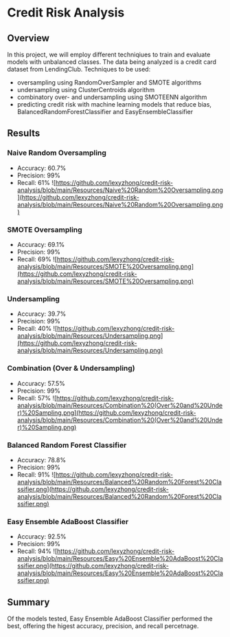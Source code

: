 # Credit Risk Analysis
## Overview
In this project, we will employ different techniqiues to train and evaluate models with unbalanced classes. The data being analyzed is a credit card dataset from LendingClub. Techniques to be used:
- oversampling using RandomOverSampler and SMOTE algorithms
- undersampling using ClusterCentroids algorithm
- combinatory over- and undersampling using SMOTEENN algorithm
- predicting credit risk with machine learning models that reduce bias, BalancedRandomForestClassifier and EasyEnsembleClassifier

## Results
### Naive Random Oversampling
- Accuracy: 60.7%
- Precision: 99%
- Recall: 61%
![https://github.com/lexyzhong/credit-risk-analysis/blob/main/Resources/Naive%20Random%20Oversampling.png](https://github.com/lexyzhong/credit-risk-analysis/blob/main/Resources/Naive%20Random%20Oversampling.png)

### SMOTE Oversampling
- Accuracy: 69.1%
- Precision: 99%
- Recall: 69%
![https://github.com/lexyzhong/credit-risk-analysis/blob/main/Resources/SMOTE%20Oversampling.png](https://github.com/lexyzhong/credit-risk-analysis/blob/main/Resources/SMOTE%20Oversampling.png)

### Undersampling
- Accuracy: 39.7%
- Precision: 99%
- Recall: 40%
![https://github.com/lexyzhong/credit-risk-analysis/blob/main/Resources/Undersampling.png](https://github.com/lexyzhong/credit-risk-analysis/blob/main/Resources/Undersampling.png)

### Combination (Over & Undersampling)
- Accuracy: 57.5%
- Precision: 99%
- Recall: 57%
![https://github.com/lexyzhong/credit-risk-analysis/blob/main/Resources/Combination%20(Over%20and%20Under)%20Sampling.png](https://github.com/lexyzhong/credit-risk-analysis/blob/main/Resources/Combination%20(Over%20and%20Under)%20Sampling.png)

### Balanced Random Forest Classifier
- Accuracy: 78.8%
- Precision: 99% 
- Recall: 91%
![https://github.com/lexyzhong/credit-risk-analysis/blob/main/Resources/Balanced%20Random%20Forest%20Classifier.png](https://github.com/lexyzhong/credit-risk-analysis/blob/main/Resources/Balanced%20Random%20Forest%20Classifier.png)

### Easy Ensemble AdaBoost Classifier
- Accuracy: 92.5% 
- Precision: 99%
- Recall: 94%
![https://github.com/lexyzhong/credit-risk-analysis/blob/main/Resources/Easy%20Ensemble%20AdaBoost%20Classifier.png](https://github.com/lexyzhong/credit-risk-analysis/blob/main/Resources/Easy%20Ensemble%20AdaBoost%20Classifier.png)

## Summary
Of the models tested, Easy Ensemble AdaBoost Classifier performed the best, offering the higest accuracy, precision, and recall percetnage.
